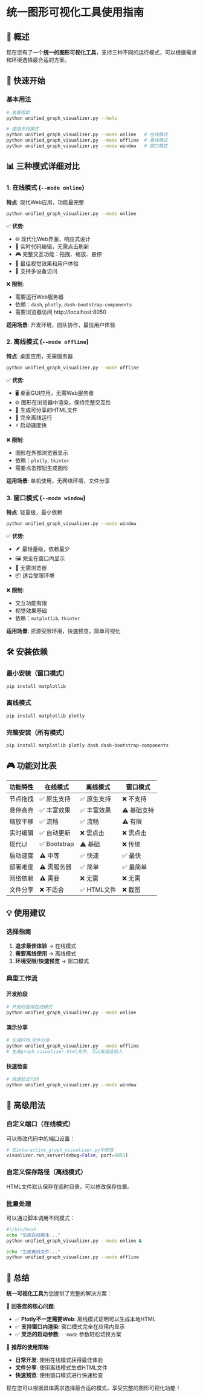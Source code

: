 # 统一图形可视化工具使用指南

## 🎯 概述

现在您有了一个**统一的图形可视化工具**，支持三种不同的运行模式，可以根据需求和环境选择最合适的方案。

## 🚀 快速开始

### 基本用法
```bash
# 查看帮助
python unified_graph_visualizer.py --help

# 使用不同模式
python unified_graph_visualizer.py --mode online   # 在线模式
python unified_graph_visualizer.py --mode offline  # 离线模式  
python unified_graph_visualizer.py --mode window   # 窗口模式
```

## 📊 三种模式详细对比

### 1. 在线模式 (`--mode online`)
**特点**: 现代Web应用，功能最完整
```bash
python unified_graph_visualizer.py --mode online
```

✅ **优势**:
- 🌐 现代化Web界面，响应式设计
- 🔄 实时代码编辑，无需点击刷新
- 🎮 完整交互功能：拖拽、缩放、悬停
- 🎨 最佳视觉效果和用户体验
- 📱 支持多设备访问

❌ **限制**:
- 需要运行Web服务器
- 依赖：`dash`, `plotly`, `dash-bootstrap-components`
- 需要浏览器访问 http://localhost:8050

**适用场景**: 开发环境，团队协作，最佳用户体验

### 2. 离线模式 (`--mode offline`)  
**特点**: 桌面应用，无需服务器
```bash
python unified_graph_visualizer.py --mode offline
```

✅ **优势**:
- 🖥️ 桌面GUI应用，无需Web服务器
- 🌐 图形在浏览器中渲染，保持完整交互性
- 📁 生成可分享的HTML文件
- 🔌 完全离线运行
- ⚡ 启动速度快

❌ **限制**:
- 图形在外部浏览器显示
- 依赖：`plotly`, `tkinter`
- 需要点击按钮生成图形

**适用场景**: 单机使用，无网络环境，文件分享

### 3. 窗口模式 (`--mode window`)
**特点**: 轻量级，最小依赖
```bash
python unified_graph_visualizer.py --mode window
```

✅ **优势**:
- 🪶 最轻量级，依赖最少
- 🖼️ 完全在窗口内显示
- 🚫 无需浏览器
- 📦 适合受限环境

❌ **限制**:
- 交互功能有限
- 视觉效果基础
- 依赖：`matplotlib`, `tkinter`

**适用场景**: 资源受限环境，快速预览，简单可视化

## 🛠️ 安装依赖

### 最小安装（窗口模式）
```bash
pip install matplotlib
```

### 离线模式
```bash
pip install matplotlib plotly
```

### 完整安装（所有模式）
```bash
pip install matplotlib plotly dash dash-bootstrap-components
```

## 🎮 功能对比表

| 功能特性 | 在线模式 | 离线模式 | 窗口模式 |
|---------|---------|---------|---------|
| 节点拖拽 | ✅ 原生支持 | ✅ 原生支持 | ❌ 不支持 |
| 悬停高亮 | ✅ 丰富效果 | ✅ 丰富效果 | ⚠️ 基础支持 |
| 缩放平移 | ✅ 流畅 | ✅ 流畅 | ⚠️ 有限 |
| 实时编辑 | ✅ 自动更新 | ❌ 需点击 | ❌ 需点击 |
| 现代UI | ✅ Bootstrap | ⚠️ 基础 | ❌ 传统 |
| 启动速度 | ⚠️ 中等 | ✅ 快速 | ✅ 最快 |
| 部署难度 | ⚠️ 需服务器 | ✅ 简单 | ✅ 最简单 |
| 网络依赖 | ⚠️ 需要 | ❌ 无需 | ❌ 无需 |
| 文件分享 | ❌ 不适合 | ✅ HTML文件 | ❌ 截图 |

## 💡 使用建议

### 选择指南
1. **追求最佳体验** → 在线模式
2. **需要离线使用** → 离线模式  
3. **环境受限/快速预览** → 窗口模式

### 典型工作流

#### 开发阶段
```bash
# 开发时使用在线模式
python unified_graph_visualizer.py --mode online
```

#### 演示分享
```bash
# 生成HTML文件分享
python unified_graph_visualizer.py --mode offline
# 生成graph_visualizer.html文件，可以发送给他人
```

#### 快速检查
```bash
# 快速验证代码
python unified_graph_visualizer.py --mode window
```

## 🔧 高级用法

### 自定义端口（在线模式）
可以修改代码中的端口设置：
```python
# 在interactive_graph_visualizer.py中修改
visualizer.run_server(debug=False, port=8051)
```

### 自定义保存路径（离线模式）
HTML文件默认保存在临时目录，可以修改保存位置。

### 批量处理
可以通过脚本调用不同模式：
```bash
#!/bin/bash
echo "生成在线版本..."
python unified_graph_visualizer.py --mode online &

echo "生成离线文件..."
python unified_graph_visualizer.py --mode offline
```

## 🎉 总结

**统一可视化工具**为您提供了完整的解决方案：

🎯 **回答您的核心问题**:
- ✅ **Plotly不一定需要Web**: 离线模式证明可以生成本地HTML
- ✅ **支持窗口内渲染**: 窗口模式完全在应用内显示
- ✅ **灵活的启动参数**: `--mode` 参数轻松切换方案

🚀 **推荐的使用策略**:
- **日常开发**: 使用在线模式获得最佳体验
- **文件分享**: 使用离线模式生成HTML文件
- **快速预览**: 使用窗口模式进行快速检查

现在您可以根据具体需求选择最合适的模式，享受完整的图形可视化功能！
